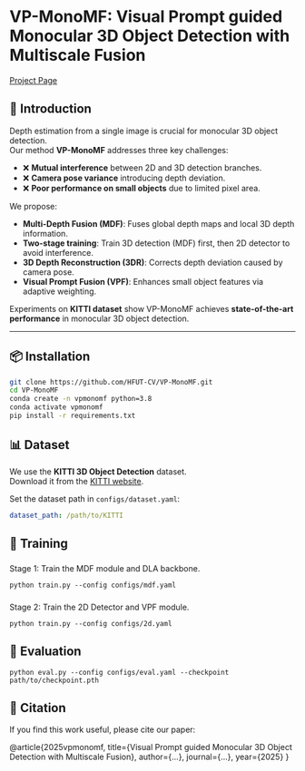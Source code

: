 # VP-MonoMF: Visual Prompt guided Monocular 3D Object Detection with Multiscale Fusion

[Project Page](https://github.com/HFUT-CV/VP-MonoMF)

## 🚀 Introduction
Depth estimation from a single image is crucial for monocular 3D object detection.  
Our method **VP-MonoMF** addresses three key challenges:
- ❌ **Mutual interference** between 2D and 3D detection branches.  
- ❌ **Camera pose variance** introducing depth deviation.  
- ❌ **Poor performance on small objects** due to limited pixel area.  

We propose:
- **Multi-Depth Fusion (MDF)**: Fuses global depth maps and local 3D depth information.  
- **Two-stage training**: Train 3D detection (MDF) first, then 2D detector to avoid interference.  
- **3D Depth Reconstruction (3DR)**: Corrects depth deviation caused by camera pose.  
- **Visual Prompt Fusion (VPF)**: Enhances small object features via adaptive weighting.  

Experiments on **KITTI dataset** show VP-MonoMF achieves **state-of-the-art performance** in monocular 3D object detection.

---

## 📦 Installation
```bash
git clone https://github.com/HFUT-CV/VP-MonoMF.git
cd VP-MonoMF
conda create -n vpmonomf python=3.8
conda activate vpmonomf
pip install -r requirements.txt
```
## 📊 Dataset

We use the **KITTI 3D Object Detection** dataset.  
Download it from the [KITTI website](http://www.cvlibs.net/datasets/kitti/).  

Set the dataset path in `configs/dataset.yaml`:
```yaml
dataset_path: /path/to/KITTI
```
## 🔑 Training

###
Stage 1: Train the MDF module and DLA backbone.
```
python train.py --config configs/mdf.yaml
```
###
Stage 2: Train the 2D Detector and VPF module.
```
python train.py --config configs/2d.yaml
```
## 🧪 Evaluation
```
python eval.py --config configs/eval.yaml --checkpoint path/to/checkpoint.pth
```
## 📌 Citation

If you find this work useful, please cite our paper:

@article{2025vpmonomf,
  title={Visual Prompt guided Monocular 3D Object Detection with Multiscale Fusion},
  author={...},
  journal={...},
  year={2025}
}
